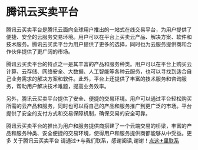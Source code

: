 # 腾讯云买卖平台

腾讯云买卖平台是腾讯云面向全球用户推出的一站式在线交易平台，为用户提供了便捷、安全的云服务交易环境。用户可以在平台上买卖云产品、解决方案、软件和技术服务。腾讯云买卖平台为用户提供了更多的选择，同时也为云服务提供商和合作伙伴提供了更广阔的市场。

腾讯云买卖平台的特点之一是其丰富的产品和服务种类。用户可以在平台上购买云计算、云存储、网络安全、大数据、人工智能等各种云服务，也可以寻找到适合自己业务需求的解决方案和软件。此外，平台上还提供了丰富的技术服务和咨询服务，帮助用户解决技术难题，提高业务效率。

另外，腾讯云买卖平台提供了安全、便捷的交易环境。用户可以通过平台轻松购买所需的云产品和服务，同时也可以将自己的产品和服务推广到更广泛的市场。平台提供了安全的支付方式和交易保障机制，确保交易的安全可靠。

腾讯云买卖平台的推出为用户和服务提供商搭建了一个云端交易的桥梁，丰富的产品和服务种类、安全便捷的交易环境，使得用户和服务提供商都能够从中受益。更多 关于腾讯云买卖平台 请通过✈与我们联系，感谢阅读,谢谢！[点这✈里联系](https://abc.k02.cc)